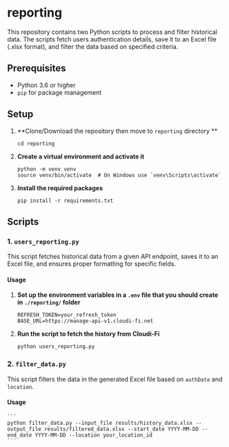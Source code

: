 # reporting
This repository contains two Python scripts to process and filter historical data. The scripts fetch users authentication details, save it to an Excel file (.xlsx format), and filter the data based on specified criteria.

## Prerequisites

- Python 3.6 or higher
- `pip` for package management

## Setup

1. **Clone/Download the repository then move to `reporting` directory **

    ```
    cd reporting
    ```

2. **Create a virtual environment and activate it**

    ```
    python -m venv venv
    source venv/bin/activate  # On Windows use `venv\Scripts\activate`
    ```

3. **Install the required packages**

    ```
    pip install -r requirements.txt
    ```

## Scripts

### 1. `users_reporting.py`

This script fetches historical data from a given API endpoint, saves it to an Excel file, and ensures proper formatting for specific fields.

#### Usage

1. **Set up the environment variables in a `.env` file that you should create in `./reporting/` folder**

    ```
    REFRESH_TOKEN=your_refresh_token
    BASE_URL=https://manage-api-v1.cloudi-fi.net
    ```

2. **Run the script to fetch the history from Cloudi-Fi**

    ```
    python users_reporting.py
    ```

### 2. `filter_data.py`

This script filters the data in the generated Excel file based on `authDate` and `location`.

#### Usage

    ```
    python filter_data.py --input_file results/history_data.xlsx --output_file results/filtered_data.xlsx --start_date YYYY-MM-DD --end_date YYYY-MM-DD --location your_location_id
    ```
